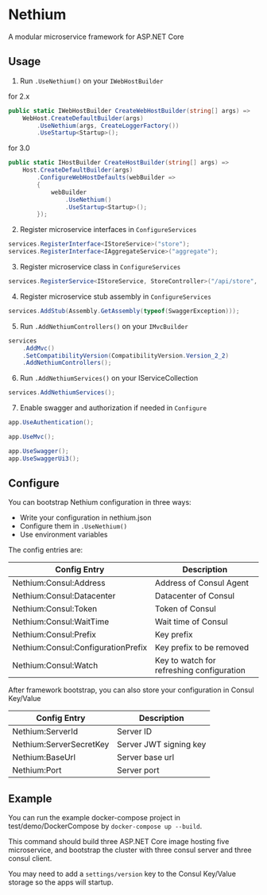 # Nethium

A modular microservice framework for ASP.NET Core

## Usage

1. Run `.UseNethium()` on your `IWebHostBuilder`

for 2.x

```csharp
public static IWebHostBuilder CreateWebHostBuilder(string[] args) =>
    WebHost.CreateDefaultBuilder(args)
        .UseNethium(args, CreateLoggerFactory())
        .UseStartup<Startup>();
```

for 3.0

```csharp
public static IHostBuilder CreateHostBuilder(string[] args) =>
    Host.CreateDefaultBuilder(args)
        .ConfigureWebHostDefaults(webBuilder =>
        {
            webBuilder
                .UseNethium()
                .UseStartup<Startup>();
        });
```

2. Register microservice interfaces in `ConfigureServices`

```csharp
services.RegisterInterface<IStoreService>("store");
services.RegisterInterface<IAggregateService>("aggregate");
```

3. Register microservice class in `ConfigureServices`

```csharp
services.RegisterService<IStoreService, StoreController>("/api/store", "/api/store/health");
```

4. Register microservice stub assembly in `ConfigureServices`

```csharp
services.AddStub(Assembly.GetAssembly(typeof(SwaggerException)));
```

5. Run `.AddNethiumControllers()` on your `IMvcBuilder`

```csharp
services
    .AddMvc()
    .SetCompatibilityVersion(CompatibilityVersion.Version_2_2)
    .AddNethiumControllers();
```

6. Run `.AddNethiumServices()` on your IServiceCollection

```csharp
services.AddNethiumServices();
```

7. Enable swagger and authorization if needed in `Configure`

```csharp
app.UseAuthentication();

app.UseMvc();

app.UseSwagger();
app.UseSwaggerUi3();
```

## Configure

You can bootstrap Nethium configuration in three ways:

* Write your configuration in nethium.json
* Configure them in `.UseNethium()`
* Use environment variables

The config entries are:

| Config Entry                       | Description                               |
|------------------------------------|-------------------------------------------|
| Nethium:Consul:Address             | Address of Consul Agent					 |
| Nethium:Consul:Datacenter          | Datacenter of Consul						 |
| Nethium:Consul:Token               | Token of Consul							 |
| Nethium:Consul:WaitTime            | Wait time of Consul						 |
| Nethium:Consul:Prefix              | Key prefix								 |
| Nethium:Consul:ConfigurationPrefix | Key prefix to be removed					 |
| Nethium:Consul:Watch               | Key to watch for refreshing configuration |

After framework bootstrap, you can also store your configuration in Consul Key/Value

| Config Entry            | Description            |
|-------------------------|------------------------|
| Nethium:ServerId        | Server ID			   |
| Nethium:ServerSecretKey | Server JWT signing key |
| Nethium:BaseUrl         | Server base url		   |
| Nethium:Port            | Server port			   |

## Example

You can run the example docker-compose project in test/demo/DockerCompose by `docker-compose up --build`.

This command should build three ASP.NET Core image hosting five microservice, and bootstrap the cluster with three consul server and three consul client.

You may need to add a `settings/version` key to the Consul Key/Value storage so the apps will startup.
